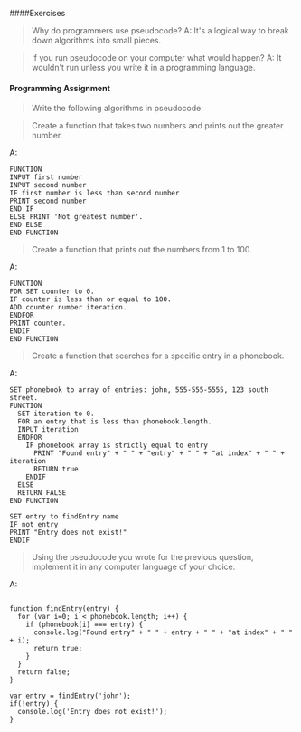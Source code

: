 ####Exercises

> Why do programmers use pseudocode?
A: It's a logical way to break down algorithms into small pieces.

> If you run pseudocode on your computer what would happen?
A: It wouldn't run unless you write it in a programming language.

#### Programming Assignment

>Write the following algorithms in pseudocode:

> Create a function that takes two numbers and prints out the greater number.

A:
```
FUNCTION
INPUT first number
INPUT second number
IF first number is less than second number
PRINT second number
END IF
ELSE PRINT 'Not greatest number'.
END ELSE
END FUNCTION
```

> Create a function that prints out the numbers from 1 to 100.

A:
```
FUNCTION
FOR SET counter to 0.
IF counter is less than or equal to 100.
ADD counter number iteration.
ENDFOR
PRINT counter.
ENDIF
END FUNCTION

```

> Create a function that searches for a specific entry in a phonebook.

A:
```
SET phonebook to array of entries: john, 555-555-5555, 123 south street.
FUNCTION
  SET iteration to 0.
  FOR an entry that is less than phonebook.length.
  INPUT iteration
  ENDFOR
    IF phonebook array is strictly equal to entry
      PRINT "Found entry" + " " + "entry" + " " + "at index" + " " + iteration
      RETURN true
    ENDIF
  ELSE
  RETURN FALSE
END FUNCTION

SET entry to findEntry name
IF not entry
PRINT "Entry does not exist!"
ENDIF
```

> Using the pseudocode you wrote for the previous question, implement it in any computer language of your choice.

A:
```var phonebook = ['john', '555-555-555', '123 south street'];

function findEntry(entry) {
  for (var i=0; i < phonebook.length; i++) {
    if (phonebook[i] === entry) {
      console.log("Found entry" + " " + entry + " " + "at index" + " " + i);
      return true;
    }
  }
  return false;
}

var entry = findEntry('john');
if(!entry) {
  console.log('Entry does not exist!');
}
```
